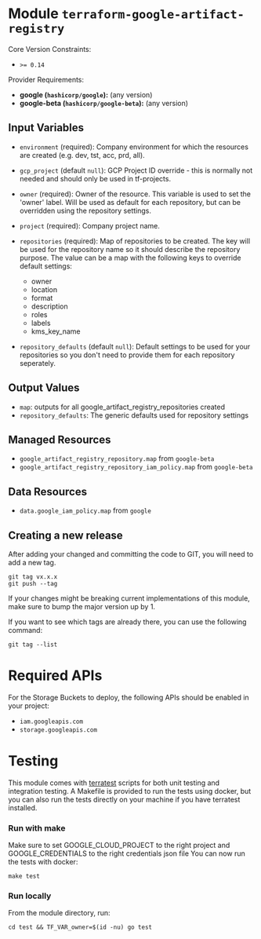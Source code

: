 
# Module `terraform-google-artifact-registry`

Core Version Constraints:
* `>= 0.14`

Provider Requirements:
* **google (`hashicorp/google`):** (any version)
* **google-beta (`hashicorp/google-beta`):** (any version)

## Input Variables
* `environment` (required): Company environment for which the resources are created (e.g. dev, tst, acc, prd, all).
* `gcp_project` (default `null`): GCP Project ID override - this is normally not needed and should only be used in tf-projects.
* `owner` (required): Owner of the resource. This variable is used to set the 'owner' label. Will be used as default for each repository, but can be overridden using the repository settings.
* `project` (required): Company project name.
* `repositories` (required): Map of repositories to be created. The key will be used for the repository name so it should describe the repository purpose. The value can be a map with the following keys to override default settings:
  * owner
  * location
  * format
  * description
  * roles
  * labels
  * kms_key_name

* `repository_defaults` (default `null`): Default settings to be used for your repositories so you don't need to provide them for each repository seperately.

## Output Values
* `map`: outputs for all google_artifact_registry_repositories created
* `repository_defaults`: The generic defaults used for repository settings

## Managed Resources
* `google_artifact_registry_repository.map` from `google-beta`
* `google_artifact_registry_repository_iam_policy.map` from `google-beta`

## Data Resources
* `data.google_iam_policy.map` from `google`

## Creating a new release
After adding your changed and committing the code to GIT, you will need to add a new tag.
```
git tag vx.x.x
git push --tag
```
If your changes might be breaking current implementations of this module, make sure to bump the major version up by 1.

If you want to see which tags are already there, you can use the following command:
```
git tag --list
```
Required APIs
=============
For the Storage Buckets to deploy, the following APIs should be enabled in your project:
 * `iam.googleapis.com`
 * `storage.googleapis.com`

Testing
=======
This module comes with [terratest](https://github.com/gruntwork-io/terratest) scripts for both unit testing and integration testing.
A Makefile is provided to run the tests using docker, but you can also run the tests directly on your machine if you have terratest installed.

### Run with make
Make sure to set GOOGLE_CLOUD_PROJECT to the right project and GOOGLE_CREDENTIALS to the right credentials json file
You can now run the tests with docker:
```
make test
```

### Run locally
From the module directory, run:
```
cd test && TF_VAR_owner=$(id -nu) go test
```
